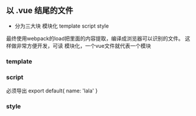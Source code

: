 ##  以 .vue 结尾的文件
* 分为三大块
    模块化
        template
        script
        style

最终使用webpack的load把里面的内容提取，编译成浏览器可以识别的文件。
这样做非常方便开发，可读
模块化，一个vue文件就代表一个模块

### template 
<template>
    // 必须有成对的跟标签开始
    <div>
        <p></p>
    </div>
</template>

### script
必须导出
export default{
    name: 'lala'
}

### style
<style leng="scss">
    // leng 用来声明语言，比如：scss less stylus
</style>